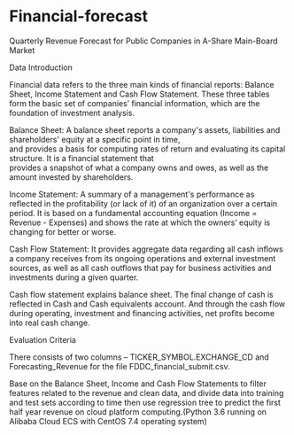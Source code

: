 # Financial-forecast
Quarterly Revenue Forecast for Public Companies in A-Share Main-Board Market

Data Introduction

   Financial data refers to the three main kinds of financial reports: Balance Sheet, Income Statement and Cash Flow Statement. 
   These three tables form the basic set of companies’ financial information, which are the foundation of investment analysis.
   
   Balance Sheet: A balance sheet reports a company's assets, liabilities and shareholders' equity at a specific point in time,   
   and provides a basis for computing rates of return and evaluating its capital structure. It is a financial statement that  
   provides a snapshot of what a company owns and owes, as well as the amount invested by shareholders.
   
   Income Statement: A summary of a management's performance as reflected in the profitability (or lack of it) of an organization over a certain period. It is based on a fundamental accounting equation (Income = Revenue - Expenses) and shows the rate at      which the owners’ equity is changing for better or worse.
   
   Cash Flow Statement: It provides aggregate data regarding all cash inflows a company receives from its ongoing operations and 
   external investment sources, as well as all cash outflows that pay for business activities and investments during a given 
   quarter.

   Cash flow statement explains balance sheet. The final change of cash is reflected in Cash and Cash equivalents account. And through the cash flow during operating, investment and financing activities, net profits become into real cash change.

   Evaluation Criteria

   There consists of two columns – TICKER_SYMBOL.EXCHANGE_CD and Forecasting_Revenue for the file FDDC_financial_submit.csv.
  
   
  
   Base on the Balance Sheet, Income and Cash Flow Statements to filter features related to the revenue and clean data, and divide    data into training and test sets according to time then use regression tree to predict the first half year revenue on cloud 
   platform computing.(Python 3.6 running on Alibaba Cloud ECS with CentOS 7.4 operating system)
